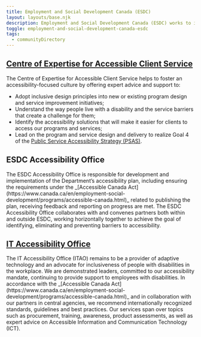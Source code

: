 ```yaml
---
title: Employment and Social Development Canada (ESDC)
layout: layouts/base.njk
description: Employment and Social Development Canada (ESDC) works to improve the standard of living and quality of life for all Canadians. We do this by promoting a labour force that is highly skilled. We also promote an efficient and inclusive labour market. ESDC has multiple teams working in digital accessibility with the goal of creating a barrier free environment for Canadians and employees!
toggle: employment-and-social-development-canada-esdc
tags:
  - communityDirectory
---
```


<div class="row wb-eqht">
	<div class="col-md-6">
		<h2 class="h3"><a href="https://ceacs-cesca.github.io">Centre of Expertise for Accessible Client Service</a></h2>
The Centre of Expertise for Accessible Client Service helps to foster an accessibility-focused culture by offering expert advice and support to:

- Adopt inclusive design principles into new or existing program design and service improvement initiatives;
- Understand the way people live with a disability and the service barriers that create a challenge for them;
- Identify the accessibility solutions that will make it easier for clients to access our programs and services;
- Lead on the program and service design and delivery to realize Goal 4 of the [Public Service Accessibility Strategy (PSAS)](https://www.canada.ca/en/government/publicservice/wellness-inclusion-diversity-public-service/diversity-inclusion-public-service/accessibility-public-service/accessibility-strategy-public-service-toc.html).
</div>
<div class="col-md-6">
<h2 class="h3">ESDC Accessibility Office</h2>
The ESDC Accessibility Office is responsible for development and implementation of the Department’s accessibility plan, including ensuring the requirements under the _[Accessible Canada Act](https://www.canada.ca/en/employment-social-development/programs/accessible-canada.html)_ related to publishing the plan, receiving feedback and reporting on progress are met. The ESDC Accessibility Office collaborates with and convenes partners both within and outside ESDC, working horizontally together to achieve the goal of identifying, eliminating and preventing barriers to accessibility.
</div>
<div class="col-md-6">
<h2 class="h3"><a href="https://bati-itao.github.io">IT Accessibility Office</a></h2>
The IT Accessibility Office (ITAO) remains to be a provider of adaptive technology and an advocate for inclusiveness of people with disabilities in the workplace. We are demonstrated leaders, committed to our accessibility mandate, continuing to provide support to employees with disabilities. In accordance with the _[Accessible Canada Act](https://www.canada.ca/en/employment-social-development/programs/accessible-canada.html)_ and in collaboration with our partners in central agencies, we recommend internationally recognized standards, guidelines and best practices. Our services span over topics such as procurement, training, awareness, product assessments, as well as expert advice on Accessible Information and Communication Technology (ICT).
</div>
</div>
